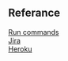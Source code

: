 ## Referance
[Run commands](/Run_Commands)  
[Jira](https://exchange-team-yvbbfmsnqyxw.atlassian.net/jira/software/projects/SCRUM/boards/1/backlog)  
[Heroku](https://revs-8f3def7ff00e.herokuapp.com/)  
